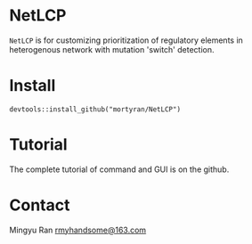 # NetLCP
`NetLCP` is for customizing prioritization of regulatory elements in heterogenous network with mutation 'switch' detection.
# Install
`devtools::install_github("mortyran/NetLCP")`
# Tutorial
The complete tutorial of command and GUI is on the github.
# Contact
Mingyu Ran
rmyhandsome@163.com
